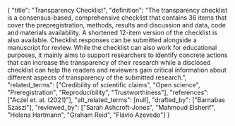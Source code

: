 {
    "title": "Transparency Checklist",
    "definition": "The transparency checklist is a consensus-based, comprehensive checklist that contains 36 items that cover the prepregistration, methods, results and discussion and data, code and materials availability. A shortened 12-item version of the checklist is also available. Checklist responses can be submitted alongside a manuscript for review. While the checklist can also work for educational purposes, it mainly aims to support researchers to identify concrete actions that can increase the transparency of their research while a disclosed checklist can help the readers and reviewers gain critical information about different aspects of transparency of the submitted research.",
    "related_terms": ["Credibility of scientific claims", "Open science", "Preregistration", "Reproducibility", "Trustworthiness"],
    "references": ["Aczel et. al. (2021)"],
    "alt_related_terms": [null],
    "drafted_by": ["Barnabas Szaszi"],
    "reviewed_by": ["Sarah Ashcroft-Jones", "Mahmoud Elsherif", "Helena Hartmann", "Graham Reid", "Flávio Azevedo"]
  }
